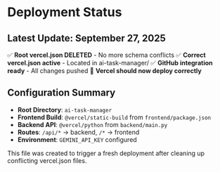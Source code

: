 # Deployment Status

## Latest Update: September 27, 2025

✅ **Root vercel.json DELETED** - No more schema conflicts
✅ **Correct vercel.json active** - Located in ai-task-manager/
✅ **GitHub integration ready** - All changes pushed
🔄 **Vercel should now deploy correctly**

## Configuration Summary

- **Root Directory**: `ai-task-manager`
- **Frontend Build**: `@vercel/static-build` from `frontend/package.json`  
- **Backend API**: `@vercel/python` from `backend/main.py`
- **Routes**: `/api/*` → backend, `/*` → frontend
- **Environment**: `GEMINI_API_KEY` configured

This file was created to trigger a fresh deployment after cleaning up conflicting vercel.json files.